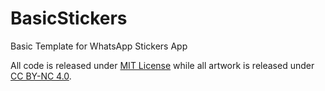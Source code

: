 # BasicStickers

Basic Template for WhatsApp Stickers App

All code is released under [MIT License](https://github.com/secretBiology/BasicStickers/blob/master/LICENSE) while all 
artwork is released under [CC BY-NC 4.0](https://creativecommons.org/licenses/by-nc/4.0/). 
